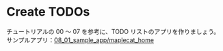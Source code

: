 # Create TODOs

チュートリアルの 00 ～ 07 を参考に、TODO リストのアプリを作りましょう。<br/>
サンプルアプリ：[08_01_sample_app/maplecat_home](08_01_sample_app)

